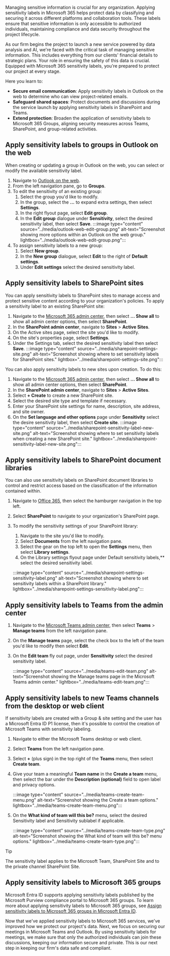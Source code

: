 Managing sensitive information is crucial for any organization. Applying sensitivity labels in Microsoft 365 helps protect data by classifying and securing it across different platforms and collaboration tools. These labels ensure that sensitive information is only accessible to authorized individuals, maintaining compliance and data security throughout the project lifecycle.

As our firm begins the project to launch a new service powered by data analysis and AI, we're faced with the critical task of managing sensitive information. This includes everything from our clients' financial details to strategic plans. Your role in ensuring the safety of this data is crucial. Equipped with Microsoft 365 sensitivity labels, you're prepared to protect our project at every stage.

Here you learn to:

- **Secure email communication**: Apply sensitivity labels in Outlook on the web to determine who can view project-related emails.
- **Safeguard shared spaces**: Protect documents and discussions during the service launch by applying sensitivity labels in SharePoint and Teams.
- **Extend protection**: Broaden the application of sensitivity labels to Microsoft 365 Groups, aligning security measures across Teams, SharePoint, and group-related activities.

## Apply sensitivity labels to groups in Outlook on the web

When creating or updating a group in Outlook on the web, you can select or modify the available sensitivity label.

1. Navigate to [Outlook on the web](https://outlook.office.com/?azure-portal=true).
1. From the left navigation pane, go to **Groups**.
1. To edit the sensitivity of an existing group:
   1. Select the group you'd like to modify.
   1. In the group, select the **...** to expand extra settings, then select **Settings**.
   1. In the right flyout page, select **Edit group**.
   1. In the **Edit group** dialogue under **Sensitivity**, select the desired sensitivity label, then select **Save**.
    :::image type="content" source="../media/outlook-web-edit-group.png" alt-text="Screenshot showing more options within an Outlook on the web group." lightbox="../media/outlook-web-edit-group.png":::
1. To assign sensitivity labels to a new group:
   1. Select **New group**.
   1. In the **New group** dialogue, select **Edit** to the right of **Default settings**.
   1. Under **Edit settings** select the desired sensitivity label.

## Apply sensitivity labels to SharePoint sites

You can apply sensitivity labels to SharePoint sites to manage access and protect sensitive content according to your organization's policies. To apply a sensitivity label to an existing SharePoint site:

1. Navigate to the [Microsoft 365 admin center](https://admin.microsoft.com/?azure-portal=true), then select **… Show all** to show all admin center options, then select  **SharePoint**.
1. In the **SharePoint admin center**, navigate to **Sites** > **Active Sites**.
1. On the Active sites page, select the site you'd like to modify.
1. On the site's properties page, select **Settings**.
1. Under the Settings tab, select the desired sensitivity label then select **Save**.
:::image type="content" source="../media/sharepoint-settings-site.png" alt-text="Screenshot showing where to set sensitivity labels for SharePoint sites." lightbox="../media/sharepoint-settings-site.png":::

You can also apply sensitivity labels to new sites upon creation. To do this:

1. Navigate to the [Microsoft 365 admin center](https://admin.microsoft.com/?azure-portal=true), then select **… Show all** to show all admin center options, then select  **SharePoint**.
1. In the **SharePoint admin center**, navigate to **Sites** > **Active Sites**.
1. Select **+ Create** to create a new SharePoint site.
1. Select the desired site type and template if necessary.
1. Enter your SharePoint site settings for name, description, site address, and site owner.
1. On the **Set language and other options** page under **Sensitivity** select the desire sensitivity label, then select **Create site**.
:::image type="content" source="../media/sharepoint-sensitivity-label-new-site.png" alt-text="Screenshot showing where to set sensitivity labels when creating a new SharePoint site." lightbox="../media/sharepoint-sensitivity-label-new-site.png":::

## Apply sensitivity labels to SharePoint document libraries

You can also use sensitivity labels on SharePoint document libraries to control and restrict access based on the classification of the information contained within.

1. Navigate to [Office 365](https://portal.office.com?azure-portal=true), then select the hamburger navigation in the top left.
1. Select **SharePoint** to navigate to your organization's SharePoint page.
1. To modify the sensitivity settings of your SharePoint library:
   1. Navigate to the site you'd like to modify.
   1. Select **Documents** from the left navigation pane.
   1. Select the gear on the top left to open the **Settings** menu, then select **Library settings**.
   1. On the Library settings flyout page under Default sensitivity labels,** select the desired sensitivity label.

    :::image type="content" source="../media/sharepoint-settings-sensitivity-label.png" alt-text="Screenshot showing where to set sensitivity labels within a SharePoint library." lightbox="../media/sharepoint-settings-sensitivity-label.png":::

## Apply sensitivity labels to Teams from the admin center

1. Navigate to the [Microsoft Teams admin center](https://admin.teams.microsoft.com/?azure-portal=true), then select **Teams** > **Manage teams** from the left navigation pane.
1. On the **Manage teams** page, select the check box to the left of the team you'd like to modify then select **Edit**.
1. On the **Edit team** fly out page, under **Sensitivity** select the desired sensitivity label.

   :::image type="content" source="../media/teams-edit-team.png" alt-text="Screenshot showing the Manage teams page in the Microsoft Teams admin center." lightbox="../media/teams-edit-team.png":::

## Apply sensitivity labels to new Teams channels from the desktop or web client

If sensitivity labels are created with a Group & site setting and the user has a Microsoft Entra ID P1 license, then it's possible to control the creation of Microsoft Teams with sensitivity labeling.

1. Navigate to either the Microsoft Teams desktop or web client.
1. Select **Teams** from the left navigation pane.
1. Select **+** (plus sign) in the top right of the **Teams** menu, then select **Create team**.
1. Give your team a meaningful **Team name** in the **Create a team** menu, then select the bar under the **Description (optional)** field to open label and privacy options.

   :::image type="content" source="../media/teams-create-team-menu.png" alt-text="Screenshot showing the Create a team options." lightbox="../media/teams-create-team-menu.png":::

1. On the **What kind of team will this be?** menu, select the desired Sensitivity label and Sensitivity sublabel if applicable.

   :::image type="content" source="../media/teams-create-team-type.png" alt-text="Screenshot showing the What kind of team will this be? menu options." lightbox="../media/teams-create-team-type.png":::

> [!TIP]
> The sensitivity label applies to the Microsoft Team, SharePoint Site and to the private channel SharePoint Site.

## Apply sensitivity labels to Microsoft 365 groups

Microsoft Entra ID supports applying sensitivity labels published by the Microsoft Purview compliance portal to Microsoft 365 groups. To learn more about applying sensitivity labels to Microsoft 365 groups, see [Assign sensitivity labels to Microsoft 365 groups in Microsoft Entra ID](/entra/identity/users/groups-assign-sensitivity-labels?azure-portal=true).

Now that we've applied sensitivity labels to Microsoft 365 services, we've improved how we protect our project's data. Next, we focus on securing our meetings in Microsoft Teams and Outlook. By using sensitivity labels for meetings, we make sure that only the authorized individuals can join these discussions, keeping our information secure and private. This is our next step in keeping our firm's data safe and compliant.
